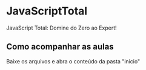 # JavaScriptTotal
JavaScript Total: Domine do Zero ao Expert!

## Como acompanhar as aulas
Baixe os arquivos e abra o conteúdo da pasta "inicio"
